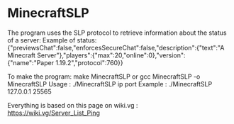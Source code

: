 # MinecraftSLP
The program uses the SLP protocol to retrieve information about the status of a server:
Example of status: {"previewsChat":false,"enforcesSecureChat":false,"description":{"text":"A Minecraft Server"},"players":{"max":20,"online":0},"version":{"name":"Paper 1.19.2","protocol":760}}

To make the program: make MinecraftSLP or gcc MinecraftSLP -o MinecraftSLP
Usage : ./MinecraftSLP ip port
Example : ./MinecraftSLP 127.0.0.1 25565

Everything is based on this page on wiki.vg : https://wiki.vg/Server_List_Ping
